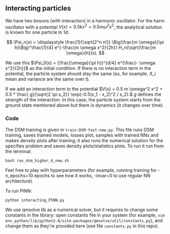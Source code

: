 ## Interacting particles

We have two bosons (with interaction) in a harmonic oscillator. For the harm oscillator with a potential $V(x) = 0.5 k x^2 = 0.5 m \omega^2 x^2$, the analytical solution is known for one particle in 1d:

$$
 \Psi_n(x) = \displaystyle \frac{1}{\sqrt{2^n n!}} \Big(\frac{m \omega}{\pi h}\Big)^\frac{1}{4} e^{-\frac{m \omega x^2}{2h}} H_n(\sqrt{\frac{m \omega}{h}}x).
$$

We use this $\Psi_0(x) = (\frac{\omega}{\pi h})^{d/4} e^{\frac{- \omega x^2}{2h}}$ as the initial condition. If there is no interaction term in the potential, the particle system should stay the same (so, for example, X_i mean and variance are the same over $t$). 

If we add an interaction term to the potential $V(x) = 0.5 m \omega^2 x^2 + 0.5 * \frac{ g}{\sqrt{2 \pi s_2}} \exp(-0.5(x_1 - x_2)^2 / s_2).$ $g$ defines the strength of the interaction. In this case, the particle system starts from the ground state mentioned above but there is dynamics (it changes over time). 

### Code

The DSM training is given in `train-DSM-fast-new.py`. This file runs DSM training, saves trained models, losses plot, samples with trained NNs and makes density plots after training; it also runs the numerical solution for the specifies problem and saves density plots/statistics plots. To run it run from the terminal:
```
bash run_dsm_higher_d_new.sh
```
Feel free to play with hyperparameters (for example, running training for -n_epochs=10 epochs to see how it works, -invar=0 to use regular NN architecture).

To run PINN:

```
python interacting_PINN.py
```

We use qmsolve lib as a numerical solver, but it requires to change some constants in the library: open constants file in your system (for example, `vim env_python/lib/python3.8/site-packages/qmsolve/util/constants.py`), and change them as they're provided here (see file `constants.py` in this repo).
